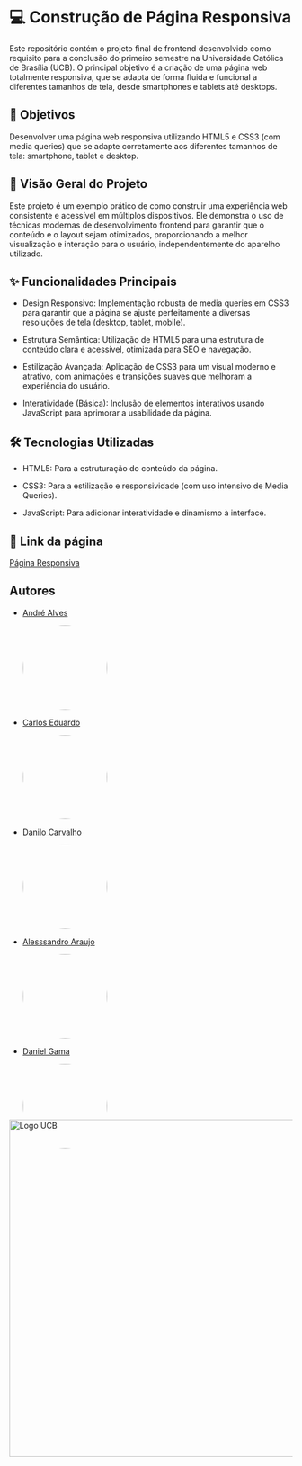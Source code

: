 
# 💻 Construção de Página Responsiva

Este repositório contém o projeto final de frontend desenvolvido como requisito para a conclusão do primeiro semestre na Universidade Católica de Brasília (UCB). O principal objetivo é a criação de uma página web totalmente responsiva, que se adapta de forma fluida e funcional a diferentes tamanhos de tela, desde smartphones e tablets até desktops.


## 📝 Objetivos
Desenvolver uma página web responsiva utilizando HTML5 e CSS3 (com media queries) que se adapte corretamente aos diferentes tamanhos de tela: smartphone, tablet e desktop.


## 🚀 Visão Geral do Projeto
Este projeto é um exemplo prático de como construir uma experiência web consistente e acessível em múltiplos dispositivos. Ele demonstra o uso de técnicas modernas de desenvolvimento frontend para garantir que o conteúdo e o layout sejam otimizados, proporcionando a melhor visualização e interação para o usuário, independentemente do aparelho utilizado.

## ✨ Funcionalidades Principais
- Design Responsivo: Implementação robusta de media queries em CSS3 para garantir que a página se ajuste perfeitamente a diversas resoluções de tela (desktop, tablet, mobile).

- Estrutura Semântica: Utilização de HTML5 para uma estrutura de conteúdo clara e acessível, otimizada para SEO e navegação.

- Estilização Avançada: Aplicação de CSS3 para um visual moderno e atrativo, com animações e transições suaves que melhoram a experiência do usuário.

- Interatividade (Básica): Inclusão de elementos interativos usando JavaScript para aprimorar a usabilidade da página.

## 🛠️ Tecnologias Utilizadas
- HTML5: Para a estruturação do conteúdo da página.

- CSS3: Para a estilização e responsividade (com uso intensivo de Media Queries).

- JavaScript: Para adicionar interatividade e dinamismo à interface.

## 🔗 Link da página
[Página Responsiva](https://a-alvezx.github.io/Pagina-Responsiva/)
## Autores
- [André Alves](https://github.com/a-alvezx)

    <img src="https://avatars.githubusercontent.com/u/204260728?v=4" width="150px" style="border-radius: 100px;">
- [Carlos Eduardo](https://github.com/Soarezzsemj)

    <img src="https://avatars.githubusercontent.com/u/73316202?v=4" width="150px" style="border-radius: 100px;">
- [Danilo Carvalho](https://github.com/danilo-c)

    <img src="https://avatars.githubusercontent.com/u/100662238?v=4" width="150px" style="border-radius: 100px;">
- [Alesssandro Araujo](https://github.com/AlessandroAraujo273)

    <img src="https://avatars.githubusercontent.com/u/205434038?v=4" width="150px" style="border-radius: 100px;">
- [Daniel Gama](https://github.com/od4nn)

    <img src="https://avatars.githubusercontent.com/u/170735008?v=4" width="150px" style="border-radius: 100px;">
##
<img src="https://static.wixstatic.com/media/bf845a_0f1dab369d154de08d3cacb7975432bd~mv2.png/v1/fill/w_1280,h_820,al_c/logo%20ucb.png" width="600px" alt="Logo UCB" style="margin-top: -80px">
